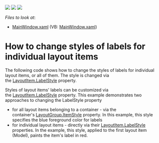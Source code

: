 <!-- default badges list -->
![](https://img.shields.io/endpoint?url=https://codecentral.devexpress.com/api/v1/VersionRange/128654133/22.2.2%2B)
[![](https://img.shields.io/badge/Open_in_DevExpress_Support_Center-FF7200?style=flat-square&logo=DevExpress&logoColor=white)](https://supportcenter.devexpress.com/ticket/details/E2258)
[![](https://img.shields.io/badge/📖_How_to_use_DevExpress_Examples-e9f6fc?style=flat-square)](https://docs.devexpress.com/GeneralInformation/403183)
<!-- default badges end -->
<!-- default file list -->
*Files to look at*:

* [MainWindow.xaml](./CS/LabelStyle/MainWindow.xaml) (VB: [MainWindow.xaml](./VB/LabelStyle/MainWindow.xaml))
<!-- default file list end -->
# How to change styles of labels for individual layout items


<p>The following code shows how to change the styles of labels for individual layout items, or all of them. The style is changed via the <a href="https://documentation.devexpress.com/#WPF/DevExpressXpfLayoutControlLayoutItem_LabelStyletopic">LayoutItem.LabelStyle</a> property.</p>
<p>Styles of layout items' labels can be customized via the <a href="https://documentation.devexpress.com/#WPF/DevExpressXpfLayoutControlLayoutItem_LabelStyletopic">LayoutItem.LabelStyle</a> property. This example demonstrates two approaches to changing the LabelStyle property

* for all layout items belonging to a container - via the container's <a href="https://documentation.devexpress.com/#WPF/DevExpressXpfLayoutControlLayoutGroup_ItemStyletopic">LayoutGroup.ItemStyle</a> property. In this example, this style specifies the blue foreground color for labels
* for individual layout items - directly via their <a href="https://documentation.devexpress.com/#WPF/DevExpressXpfLayoutControlLayoutItem_LabelStyletopic">LayoutItem.LabelStyle</a> properties. In the example, this style, applied to the first layout item (Model), paints the item's label in red.</p>

<br/>


